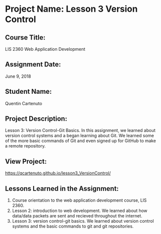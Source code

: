# Project Name:  Lesson 3 Version Control


## Course Title:
LIS 2360 Web Application Development

## Assignment Date:  
June 9, 2018

## Student Name:  
Quentin Cartenuto

## Project Description:
Lesson 3: Version Control-Git Basics. In this assignment, we learned about version control systems and a began learning about Git. We learned some of the more basic commands of Git and even signed up for GitHub to make a remote repository.

## View Project:
https://qcartenuto.github.io/lesson3_VersionControl/

## Lessons Learned in the Assignment:
1. Course orientation to the web application development course, LIS 2360.
2. Lesson 2: introduction to web development. We learned about how data/data packets are sent and recieved throughout the internet.
3. Lesson 3: version control-git basics. We learned about version control systems and the basic commands to git and git repositories.

